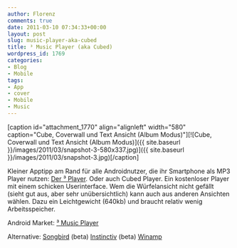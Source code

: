 ```yaml
---
author: Florenz
comments: true
date: 2011-03-10 07:34:33+00:00
layout: post
slug: music-player-aka-cubed
title: ³ Music Player (aka Cubed)
wordpress_id: 1769
categories:
- Blog
- Mobile
tags:
- App
- cover
- Mobile
- Music
---
```


[caption id="attachment_1770" align="alignleft" width="580" caption="Cube, Coverwall und Text Ansicht (Album Modus)"][![Cube, Coverwall und Text Ansicht (Album Modus)]({{ site.baseurl }}/images/2011/03/snapshot-3-580x337.jpg)]({{ site.baseurl }}/images/2011/03/snapshot-3.jpg)[/caption]





Kleiner Apptipp am Rand für alle Androidnutzer, die ihr Smartphone als MP3 Player nutzen: [Der ³ Player](https://market.android.com/details?id=org.abrantix.rockon.rockonnggl). Oder auch Cubed Player. Ein kostenloser Player mit einem schicken Userinterface. Wem die Würfelansicht nicht gefällt (sieht gut aus, aber sehr unübersichtlich) kann auch aus anderen Ansichten wählen. Dazu ein Leichtgewicht (640kb) und braucht relativ wenig Arbeitsspeicher.





Android Market:
[ ³ Music Player](https://market.android.com/details?id=org.abrantix.rockon.rockonnggl)





Alternative:
[Songbird](https://market.android.com/details?id=com.songbirdnest.mediaplayer&feature=search_result) (beta)
[Instinctiv](http://www.instinctiv.com/android/) (beta)
[Winamp](https://market.android.com/details?id=com.nullsoft.winamp)



